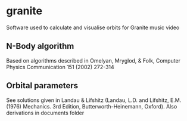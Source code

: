 # granite
Software used to calculate and visualise orbits for Granite music video

## N-Body algorithm
Based on algorithms described in Omelyan, Mryglod, & Folk, Computer Physics Communication 151 (2002) 272-314

## Orbital parameters
See solutions given in Landau & Lifshitz (Landau, L.D. and Lifshitz, E.M. (1976) Mechanics. 3rd Edition, Butterworth-Heinemann, Oxford). Also derivations in documents folder
